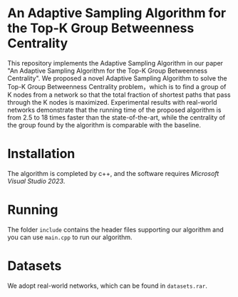 # An Adaptive Sampling Algorithm for the Top-K Group Betweenness Centrality
 This repository implements the Adaptive Sampling Algorithm in our paper "An Adaptive Sampling Algorithm for the Top-K Group Betweenness Centrality". We proposed a novel Adaptive Sampling Algorithm to solve the Top-K Group Betweenness Centrality problem，which is to find a group of K nodes from a network so that the total fraction of shortest paths that pass through the K nodes is maximized. Experimental results with real-world networks demonstrate that the running time of the proposed algorithm is from 2.5 to 18 times faster than the state-of-the-art, while the centrality of the group found by the algorithm is comparable with the baseline.
# Installation
 The algorithm is completed by c++, and the software requires *Microsoft Visual Studio 2023*.
# Running
 The folder `include` contains the header files supporting our algorithm and you can use `main.cpp` to run our algorithm.
# Datasets
  We adopt real-world networks, which can be found in `datasets.rar`.
